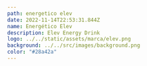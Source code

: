 ```yaml
---
path: energetico elev
date: 2022-11-14T22:53:31.844Z
name: Energético Elev
description: Elev Energy Drink
logo: ../../static/assets/marca/elev.png
background: ../../src/images/background.png
color: "#28a42a"
---
```

